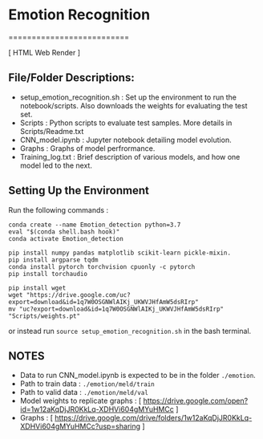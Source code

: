 # Emotion Recognition
==========================

[ HTML Web Render ]

## File/Folder Descriptions:

- setup_emotion_recognition.sh  : Set up the environment to run the notebook/scripts. Also downloads the weights for evaluating the test set. 
- Scripts : Python scripts to evaluate test samples. More details in Scripts/Readme.txt
- CNN_model.ipynb : Jupyter notebook detailing model evolution.
- Graphs : Graphs of model perfrormance.
- Training_log.txt : Brief description of various models, and how one model led to the next.


## Setting Up the Environment

Run the following commands : 

```
conda create --name Emotion_detection python=3.7
eval "$(conda shell.bash hook)"
conda activate Emotion_detection

pip install numpy pandas matplotlib scikit-learn pickle-mixin.
pip install argparse tqdm
conda install pytorch torchvision cpuonly -c pytorch
pip install torchaudio 

pip install wget 
wget "https://drive.google.com/uc?export=download&id=1q7W0OSGNWlAIKj_UKWVJHfAmW5dsRIrp"
mv "uc?export=download&id=1q7W0OSGNWlAIKj_UKWVJHfAmW5dsRIrp" "Scripts/weights.pt"

```

or instead run `source setup_emotion_recognition.sh` in the bash terminal. 


## NOTES

- Data to run CNN_model.ipynb is expected to be in the folder `./emotion`.
- Path to train data : `./emotion/meld/train`
- Path to valid data : `./emotion/meld/val`
- Model weights to replicate graphs : [ https://drive.google.com/open?id=1w12aKqDjJR0KkLq-XDHVi604gMYuHMCc ]
- Graphs : 	[ https://drive.google.com/drive/folders/1w12aKqDjJR0KkLq-XDHVi604gMYuHMCc?usp=sharing ]	
  
  
